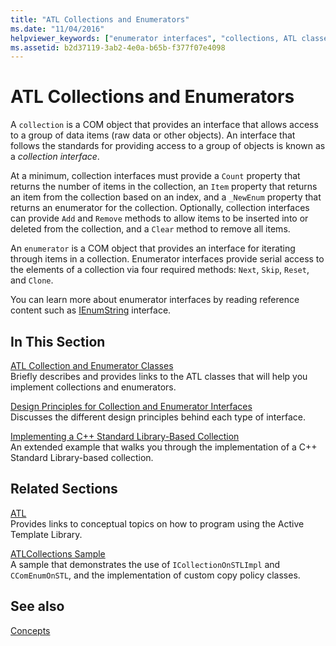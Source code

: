 ```yaml
---
title: "ATL Collections and Enumerators"
ms.date: "11/04/2016"
helpviewer_keywords: ["enumerator interfaces", "collections, ATL classes", "enumerators, ATL classes", "collection interfaces"]
ms.assetid: b2d37119-3ab2-4e0a-b65b-f377f07e4098
---
```

# ATL Collections and Enumerators

A `collection` is a COM object that provides an interface that allows access to a group of data items (raw data or other objects). An interface that follows the standards for providing access to a group of objects is known as a *collection interface*.

At a minimum, collection interfaces must provide a `Count` property that returns the number of items in the collection, an `Item` property that returns an item from the collection based on an index, and a `_NewEnum` property that returns an enumerator for the collection. Optionally, collection interfaces can provide `Add` and `Remove` methods to allow items to be inserted into or deleted from the collection, and a `Clear` method to remove all items.

An `enumerator` is a COM object that provides an interface for iterating through items in a collection. Enumerator interfaces provide serial access to the elements of a collection via four required methods: `Next`, `Skip`, `Reset`, and `Clone`.

You can learn more about enumerator interfaces by reading reference content such as [IEnumString](/windows/desktop/api/objidl/nn-objidl-ienumstring) interface.

## In This Section

[ATL Collection and Enumerator Classes](../atl/atl-collection-and-enumerator-classes.md)<br/>
Briefly describes and provides links to the ATL classes that will help you implement collections and enumerators.

[Design Principles for Collection and Enumerator Interfaces](../atl/design-principles-for-collection-and-enumerator-interfaces.md)<br/>
Discusses the different design principles behind each type of interface.

[Implementing a C++ Standard Library-Based Collection](../atl/implementing-an-stl-based-collection.md)<br/>
An extended example that walks you through the implementation of a C++ Standard Library-based collection.

## Related Sections

[ATL](../atl/active-template-library-atl-concepts.md)<br/>
Provides links to conceptual topics on how to program using the Active Template Library.

[ATLCollections Sample](../visual-cpp-samples.md)<br/>
A sample that demonstrates the use of `ICollectionOnSTLImpl` and `CComEnumOnSTL`, and the implementation of custom copy policy classes.

## See also

[Concepts](../atl/active-template-library-atl-concepts.md)
